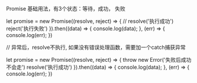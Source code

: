Promise 基础用法，有3个状态：等待，成功， 失败

let promise = new Promise((resolve, reject) => {
    // resolve('执行成功')
    reject('执行失败')
}).then((data) => {
    console.log(data);
}, (err) => {
    console.log(err);
})

// 异常后，resolve不执行, 如果没有错误处理函数，需要加一个catch捕获异常

let promise = new Promise((resolve, reject) => {
    throw new Error('失败后成功不会走')
    resolve('执行成功')
}).then((data) => {
    console.log(data);
}, (err) => {
    console.log(err);
})